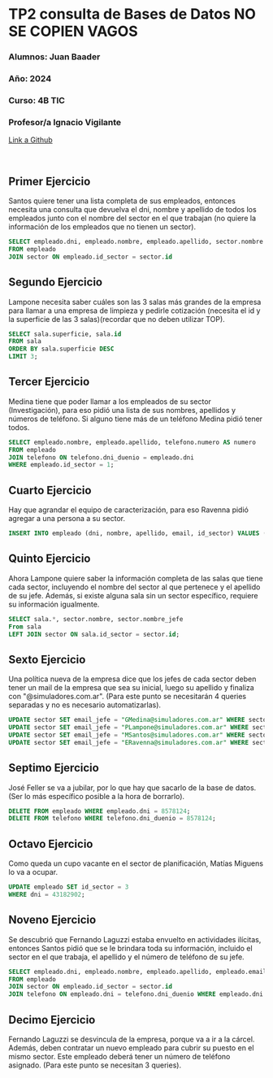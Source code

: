 # TP2 consulta de Bases de Datos  NO SE COPIEN VAGOS

### **Alumnos:** Juan Baader

### **Año:** 2024

### **Curso:** 4B TIC

### **Profesor/a** Ignacio Vigilante

[Link a Github](https://github.com/juanpanpanyz/TP2-BasedeDatos)


<br>

## **Primer Ejercicio**
Santos quiere tener una lista completa de sus empleados, entonces necesita una consulta que devuelva el dni, nombre y apellido de todos los empleados junto con el nombre del sector en el que trabajan (no quiere la información de los empleados que no tienen un sector).
```sql
SELECT empleado.dni, empleado.nombre, empleado.apellido, sector.nombre
FROM empleado
JOIN sector ON empleado.id_sector = sector.id
```

## **Segundo Ejercicio**
Lampone necesita saber cuáles son las 3 salas más grandes de la empresa para llamar a una empresa de limpieza y pedirle cotización (necesita el id y la superficie de las 3 salas)(recordar que no deben utilizar TOP).
```sql
SELECT sala.superficie, sala.id
FROM sala
ORDER BY sala.superficie DESC
LIMIT 3;
```

## **Tercer Ejercicio**
Medina tiene que poder llamar a los empleados de su sector (Investigación), para eso pidió una lista de sus nombres, apellidos y números de teléfono. Si alguno tiene más de un teléfono Medina pidió tener todos.

```sql
SELECT empleado.nombre, empleado.apellido, telefono.numero AS numero
FROM empleado 
JOIN telefono ON telefono.dni_duenio = empleado.dni
WHERE empleado.id_sector = 1;
```

## **Cuarto Ejercicio**
Hay que agrandar el equipo de caracterización, para eso Ravenna pidió agregar a una persona a su sector.

```sql
INSERT INTO empleado (dni, nombre, apellido, email, id_sector) VALUES ("50456028", "los", "simuladores", "aguantelosimuladores@hotmail.com", 4);
```


## **Quinto Ejercicio**
Ahora Lampone quiere saber la información completa de las salas que tiene cada sector, incluyendo el nombre del sector al que pertenece y el apellido de su jefe. Además, si existe alguna sala sin un sector específico, requiere su información igualmente.

```sql
SELECT sala.*, sector.nombre, sector.nombre_jefe
From sala
LEFT JOIN sector ON sala.id_sector = sector.id;
```

## **Sexto Ejercicio**
Una política nueva de la empresa dice que los jefes de cada sector deben tener un mail de la empresa que sea su inicial, luego su apellido y finaliza con "@simuladores.com.ar". (Para este punto se necesitarán 4 queries separadas y no es necesario automatizarlas). 

```sql
UPDATE sector SET email_jefe = "GMedina@simuladores.com.ar" WHERE sector.id = 1;
UPDATE sector SET email_jefe = "PLampone@simuladores.com.ar" WHERE sector.id = 2;
UPDATE sector SET email_jefe = "MSantos@simuladores.com.ar" WHERE sector.id = 3;
UPDATE sector SET email_jefe = "ERavenna@simuladores.com.ar" WHERE sector.id = 4;
```

## **Septimo Ejercicio**
José Feller se va a jubilar, por lo que hay que sacarlo de la base de datos. (Ser lo más específico posible a la hora de borrarlo). 

```sql
DELETE FROM empleado WHERE empleado.dni = 8578124;
DELETE FROM telefono WHERE telefono.dni_duenio = 8578124;
```

## **Octavo Ejercicio**
Como queda un cupo vacante en el sector de planificación, Matías Miguens lo va a ocupar.

```sql
UPDATE empleado SET id_sector = 3 
WHERE dni = 43182902;
```

## **Noveno Ejercicio**
Se descubrió que Fernando Laguzzi estaba envuelto en actividades ilícitas, entonces Santos pidió que se le brindara toda su información, incluido el sector en el que trabaja, el apellido y el número de teléfono de su jefe.

```sql
SELECT empleado.dni, empleado.nombre, empleado.apellido, empleado.email, telefono.numero, sector.nombre, sector.apellido_jefe 
FROM empleado 
JOIN sector ON empleado.id_sector = sector.id 
JOIN telefono ON empleado.dni = telefono.dni_duenio WHERE empleado.dni = 18354680;
```

## **Decimo Ejercicio**
Fernando Laguzzi se desvincula de la empresa, porque va a ir a la cárcel. Además, deben contratar un nuevo empleado para cubrir su puesto en el mismo sector. Este empleado deberá tener un número de teléfono asignado. (Para este punto se necesitan 3 queries).

```sql

```
